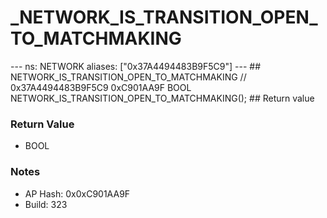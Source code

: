 # _NETWORK_IS_TRANSITION_OPEN_TO_MATCHMAKING

--- ns: NETWORK aliases: ["0x37A4494483B9F5C9"] --- ## NETWORK_IS_TRANSITION_OPEN_TO_MATCHMAKING  // 0x37A4494483B9F5C9 0xC901AA9F BOOL NETWORK_IS_TRANSITION_OPEN_TO_MATCHMAKING();   ## Return value

### Return Value
* BOOL

### Notes
* AP Hash: 0x0xC901AA9F
* Build: 323

